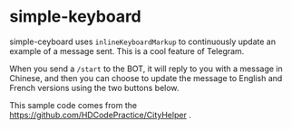 # simple-keyboard

simple-ceyboard uses `inlineKeyboardMarkup` to continuously update an example of a message sent. This is a cool feature of Telegram.

When you send a `/start` to the BOT, it will reply to you with a message in Chinese, and then you can choose to update the message to English and French versions using the two buttons below.

This sample code comes from the https://github.com/HDCodePractice/CityHelper .
